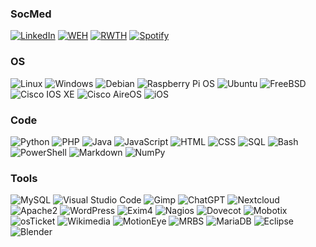 ### SocMed

[![LinkedIn](https://img.shields.io/badge/LinkedIn-0A66C2?style=flat-square&logo=linkedin&logoColor=white)](https://www.linkedin.com/in/simon-kr%C3%A4mer-b86b92242/)
[![WEH](https://custom-icon-badges.demolab.com/badge/WEH-181717.svg?logo=weh&logoColor=white)](https://www2.weh.rwth-aachen.de/ags/netzag/)
[![RWTH](https://custom-icon-badges.demolab.com/badge/RWTH-002D72.svg?logo=itc&logoColor=white)](https://www.itc.rwth-aachen.de/cms/it-center/it-center/profil/team/~epvp/mitarbeiter-campus-/?gguid=PER-G6XQX6W)
[![Spotify](https://img.shields.io/badge/Spotify-1ED760?logo=spotify&logoColor=white)](https://open.spotify.com/user/uag4clvrv46ojw4afnd8hcpxk)

### OS

![Linux](https://img.shields.io/badge/Linux-FCC624?style=flat-square&logo=linux&logoColor=black)
![Windows](https://custom-icon-badges.demolab.com/badge/Windows-0078D6?logo=windows11&logoColor=white)
![Debian](https://img.shields.io/badge/Debian-A81D33?style=flat-square&logo=debian&logoColor=white)
![Raspberry Pi OS](https://img.shields.io/badge/Raspberry%20Pi%20OS-C51A4A?style=flat-square&logo=raspberry-pi&logoColor=white)
![Ubuntu](https://img.shields.io/badge/Ubuntu-E95420?style=flat-square&logo=ubuntu&logoColor=white)
![FreeBSD](https://img.shields.io/badge/FreeBSD-AB2B28?style=flat-square&logo=freebsd&logoColor=white)
![Cisco IOS XE](https://img.shields.io/badge/Cisco%20IOS%20XE-1BA0D7?style=flat-square&logo=cisco&logoColor=white)
![Cisco AireOS](https://img.shields.io/badge/Cisco%20AireOS-1BA0D7?style=flat-square&logo=cisco&logoColor=white)
![iOS](https://img.shields.io/badge/iOS-000000?&logo=apple&logoColor=white)


### Code

![Python](https://img.shields.io/badge/Python-3776AB?style=flat-square&logo=python&logoColor=white)
![PHP](https://img.shields.io/badge/PHP-777BB4?style=flat-square&logo=php&logoColor=white)
![Java](https://img.shields.io/badge/Java-007396?style=flat-square&logo=openjdk&logoColor=white)
![JavaScript](https://img.shields.io/badge/JavaScript-F7DF1E?style=flat-square&logo=javascript&logoColor=black)
![HTML](https://img.shields.io/badge/HTML-E34F26?style=flat-square&logo=html5&logoColor=white)
![CSS](https://img.shields.io/badge/CSS-1572B6?style=flat-square&logo=css3&logoColor=white)
![SQL](https://img.shields.io/badge/SQL-CC2927?style=flat-square&logo=database&logoColor=white)
![Bash](https://img.shields.io/badge/Bash-4EAA25?style=flat-square&logo=gnu-bash&logoColor=white)
![PowerShell](https://custom-icon-badges.demolab.com/badge/PowerShell.svg?logo=powershell&logoColor=white)
![Markdown](https://img.shields.io/badge/Markdown-%23000000.svg?logo=markdown&logoColor=white)
![NumPy](https://img.shields.io/badge/NumPy-4DABCF?logo=numpy&logoColor=fff)


### Tools

![MySQL](https://img.shields.io/badge/MySQL-4479A1?style=flat-square&logo=mysql&logoColor=white)
![Visual Studio Code](https://custom-icon-badges.demolab.com/badge/Visual%20Studio%20Code-0078d7.svg?logo=vsc&logoColor=white)
![Gimp](https://img.shields.io/badge/Gimp-5C5543?logo=gimp&logoColor=white)
![ChatGPT](https://img.shields.io/badge/ChatGPT-74aa9c?logo=openai&logoColor=white)
![Nextcloud](https://img.shields.io/badge/Nextcloud-0082C9?style=flat-square&logo=nextcloud&logoColor=white)
![Apache2](https://img.shields.io/badge/Apache2-D22128?style=flat-square&logo=apache&logoColor=white)
![WordPress](https://img.shields.io/badge/WordPress-21759B?style=flat-square&logo=wordpress&logoColor=white)
![Exim4](https://img.shields.io/badge/Exim4-FF6600?style=flat-square&logo=mail-dot-com&logoColor=white)
![Nagios](https://img.shields.io/badge/Nagios-007E8C?style=flat-square&logo=nagios&logoColor=white)
![Dovecot](https://img.shields.io/badge/Dovecot-990000?style=flat-square&logo=mail-dot-com&logoColor=white)
![Mobotix](https://img.shields.io/badge/Mobotix-0076C0?style=flat-square&logo=camera&logoColor=white)
![osTicket](https://img.shields.io/badge/osTicket-F48221?style=flat-square&logo=support&logoColor=white)
![Wikimedia](https://img.shields.io/badge/Wikimedia-339966?style=flat-square&logo=wikimedia&logoColor=white)
![MotionEye](https://img.shields.io/badge/MotionEye-000000?style=flat-square&logo=camera&logoColor=white)
![MRBS](https://img.shields.io/badge/MRBS-00599C?style=flat-square&logo=calendar&logoColor=white)
![MariaDB](https://img.shields.io/badge/MariaDB-003545?logo=mariadb&logoColor=white)
![Eclipse](https://img.shields.io/badge/Eclipse-FE7A16.svg?logo=Eclipse&logoColor=white)
![Blender](https://img.shields.io/badge/Blender-%23F5792A.svg?logo=blender&logoColor=white)